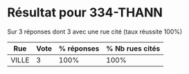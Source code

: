 # Résultat pour 334-THANN

Sur 3 réponses dont 3 avec une rue cité (taux réussite 100%)

| Rue | Vote | % réponses | % Nb rues cités|
|-----|------|------------|----------------|
| VILLE | 3 | 100% | 100%|
